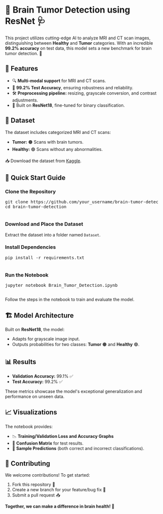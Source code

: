 <!DOCTYPE html>
<html lang="en">
<head>
    <meta charset="UTF-8">
    <meta name="viewport" content="width=device-width, initial-scale=1.0">

</head>
<body>
    <div class="container">
        <h1>🧠 Brain Tumor Detection using ResNet 🩺</h1>
        <p>
            This project utilizes cutting-edge AI to analyze MRI and CT scan images, distinguishing between 
            <b>Healthy</b> and <b>Tumor</b> categories. With an incredible <b>99.2% accuracy</b> on test data, 
            this model sets a new benchmark for brain tumor detection. 🚀
        </p>
        <h2>🌟 Features</h2>
        <ul>
            <li>🔍 <b>Multi-modal support</b> for MRI and CT scans.</li>
            <li>🧪 <b>99.2% Test Accuracy</b>, ensuring robustness and reliability.</li>
            <li>🛠️ <b>Preprocessing pipeline:</b> resizing, grayscale conversion, and contrast adjustments.</li>
            <li>🧠 Built on <b>ResNet18</b>, fine-tuned for binary classification.</li>
        </ul>
        <h2>📂 Dataset</h2>
        <p>The dataset includes categorized MRI and CT scans:</p>
        <ul>
            <li><b>Tumor:</b> 🟠 Scans with brain tumors.</li>
            <li><b>Healthy:</b> 🟢 Scans without any abnormalities.</li>
        </ul>
        <p>📥 Download the dataset from <a href="https://www.kaggle.com/datasets/murtozalikhon/brain-tumor-multimodal-image-ct-and-mri">Kaggle</a>.</p>
        <h2>🚀 Quick Start Guide</h2>
        <h3>Clone the Repository</h3>
        <pre>
git clone https://github.com/your_username/brain-tumor-detection.git
cd brain-tumor-detection
        </pre>
        <h3>Download and Place the Dataset</h3>
        <p>Extract the dataset into a folder named <code>Dataset</code>.</p>
        <h3>Install Dependencies</h3>
        <pre>
pip install -r requirements.txt
        </pre>
        <h3>Run the Notebook</h3>
        <pre>
jupyter notebook Brain_Tumor_Detection.ipynb
        </pre>
        <p>Follow the steps in the notebook to train and evaluate the model.</p>
        <h2>🏗️ Model Architecture</h2>
        <p>Built on <b>ResNet18</b>, the model:</p>
        <ul>
            <li>Adapts for grayscale image input.</li>
            <li>Outputs probabilities for two classes: <b>Tumor</b> 🟠 and <b>Healthy</b> 🟢.</li>
        </ul>
        <h2>📊 Results</h2>
        <ul>
            <li><b>Validation Accuracy:</b> 99.1% ✅</li>
            <li><b>Test Accuracy:</b> 99.2% ✅</li>
        </ul>
        <p>These metrics showcase the model's exceptional generalization and performance on unseen data.</p>
        <h2>📈 Visualizations</h2>
        <p>The notebook provides:</p>
        <ul>
            <li>📉 <b>Training/Validation Loss and Accuracy Graphs</b></li>
            <li>🔢 <b>Confusion Matrix</b> for test results.</li>
            <li>🎯 <b>Sample Predictions</b> (both correct and incorrect classifications).</li>
        </ul>
        <h2>🤝 Contributing</h2>
        <p>We welcome contributions! To get started:</p>
        <ol>
            <li>Fork this repository 🍴</li>
            <li>Create a new branch for your feature/bug fix 🌿</li>
            <li>Submit a pull request 📥</li>
        </ol>
        <p><b>Together, we can make a difference in brain health! 💪</b></p>
    </div>
</body>
</html>
